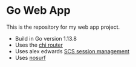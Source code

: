 # Go Web App

This is the repository for my web app project.

- Build in Go version 1.13.8
- Uses the [chi router](https://github.com/go-chi/chi/v5)
- Uses alex edwards [SCS session management](https://github.com/alexedwards/scs/v2)
- Uses [nosurf](https://github.com/justinas/nosurf)

